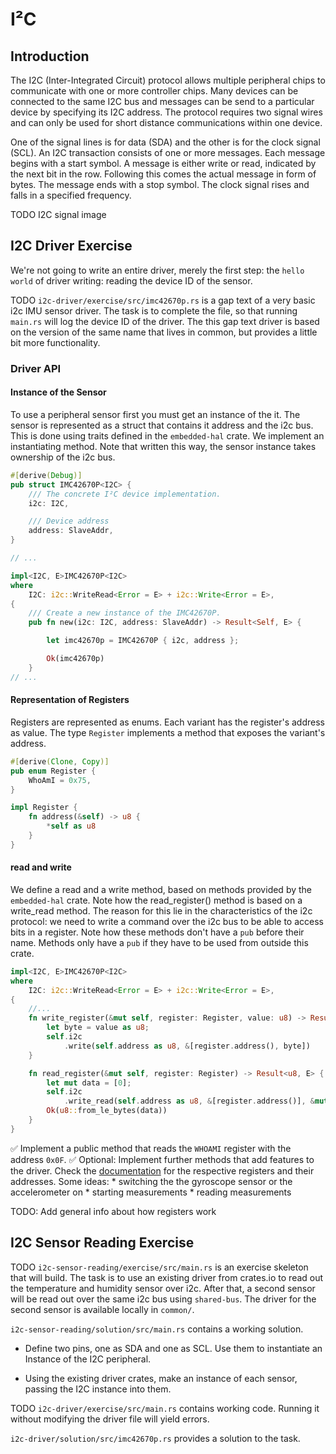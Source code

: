 # I²C

## Introduction

The I2C (Inter-Integrated Circuit) protocol allows multiple peripheral chips to communicate with one or more controller chips. Many devices can be connected to the same I2C bus and messages can be send to a particular device by specifying its I2C address. The protocol requires two signal wires and can only be used for short distance communications within one device. 

One of the signal lines is for data (SDA) and the other is for the clock signal (SCL). An I2C transaction consists of one or more messages. Each message begins with a start symbol. A message is either write or read, indicated by the next bit in the row. Following this comes the actual message in form of bytes. The message ends with a stop symbol. The clock signal rises and falls in a specified frequency.

TODO I2C signal image
## I2C Driver Exercise

We're not going to write an entire driver, merely the first step: the `hello world` of driver writing: reading the device ID of the sensor. 

TODO `i2c-driver/exercise/src/imc42670p.rs` is a gap text of a very basic i2c IMU sensor driver. The task is to complete the file, so that running `main.rs` will log the device ID of the driver. The this gap text driver is based on the version of the same name that lives in common, but provides a little bit more functionality.

### Driver API

#### Instance of the Sensor

To use a peripheral sensor first you must get an instance of the it. The sensor is represented as a struct that contains it address and the i2c bus. This is done using traits defined in the `embedded-hal` crate. We implement an instantiating method. Note that written this way, the sensor instance takes ownership of the i2c bus.

```rust 
#[derive(Debug)]
pub struct IMC42670P<I2C> {
    /// The concrete I²C device implementation.
    i2c: I2C,

    /// Device address
    address: SlaveAddr,
}

// ...

impl<I2C, E>IMC42670P<I2C>
where
    I2C: i2c::WriteRead<Error = E> + i2c::Write<Error = E>,
{
    /// Create a new instance of the IMC42670P.
    pub fn new(i2c: I2C, address: SlaveAddr) -> Result<Self, E> {

        let imc42670p = IMC42670P { i2c, address };

        Ok(imc42670p)
    }
// ...
```

#### Representation of Registers 

Registers are represented as enums. Each variant has the register's address as value. The type `Register` implements a method that exposes the variant's address.

```Rust 
#[derive(Clone, Copy)]
pub enum Register {
    WhoAmI = 0x75,
}

impl Register {
    fn address(&self) -> u8 {
        *self as u8
    }
}

```

#### read and write

We define a read and a write method, based on methods provided by the `embedded-hal` crate. Note how the read_register() method is based on a write_read method. The reason for this lie in the characteristics of the i2c protocol: we need to write a command over the i2c bus to be able to access bits in a register. Note how these methods don't have a `pub` before their name. Methods only have a `pub` if they have to be used from outside this crate. 

```rust
impl<I2C, E>IMC42670P<I2C>
where
    I2C: i2c::WriteRead<Error = E> + i2c::Write<Error = E>,
{    
    //...
    fn write_register(&mut self, register: Register, value: u8) -> Result<(), E> {
        let byte = value as u8;
        self.i2c
            .write(self.address as u8, &[register.address(), byte])
    }

    fn read_register(&mut self, register: Register) -> Result<u8, E> {
        let mut data = [0];
        self.i2c
            .write_read(self.address as u8, &[register.address()], &mut data)?;
        Ok(u8::from_le_bytes(data))
    }
}
```

✅ Implement a public method that reads the `WHOAMI` register with the address `0x0F`. 
✅ Optional: Implement further methods that add features to the driver. Check the [documentation](https://3cfeqx1hf82y3xcoull08ihx-wpengine.netdna-ssl.com/wp-content/uploads/2021/07/DS-000451-ICM-42670-P-v1.0.pdf) for the respective registers and their addresses. Some ideas:
    * switching the the gyroscope sensor or the accelerometer on
    * starting measurements
    * reading measurements

TODO: Add general info about how registers work

## I2C Sensor Reading Exercise

TODO `i2c-sensor-reading/exercise/src/main.rs` is an exercise skeleton that will build. The task is to use an existing driver from crates.io to read out the temperature and humidity sensor over i2c. After that, a second sensor will be read out over the same i2c bus using `shared-bus`. The driver for the second sensor is available locally in `common/`.

`i2c-sensor-reading/solution/src/main.rs` contains a working solution.


* Define two pins, one as SDA and one as SCL. Use them to instantiate an Instance of the I2C peripheral. 

* Using the existing driver crates, make an instance of each sensor, passing the I2C instance into them. 


TODO `i2c-driver/exercise/src/main.rs` contains working code. Running it without modifying the driver file will yield errors. 

`i2c-driver/solution/src/imc42670p.rs` provides a solution to the task. 






